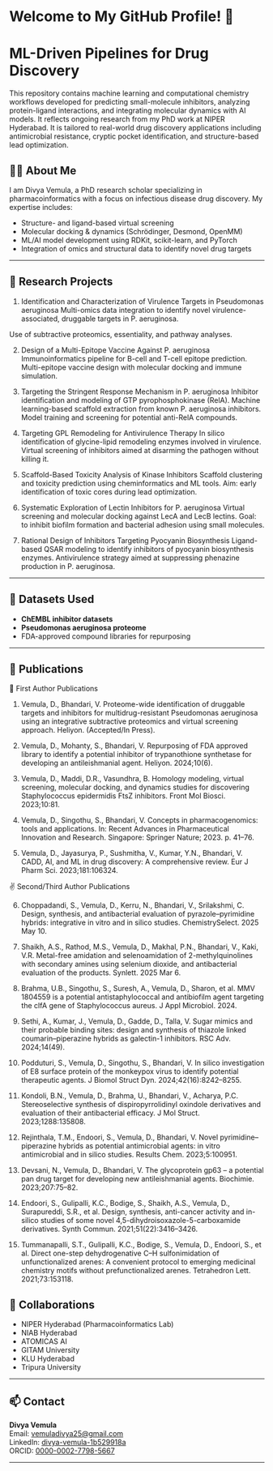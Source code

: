 # Welcome to My GitHub Profile! 👋  

# ML-Driven Pipelines for Drug Discovery

This repository contains machine learning and computational chemistry workflows developed for predicting small-molecule inhibitors, analyzing protein-ligand interactions, and integrating molecular dynamics with AI models. It reflects ongoing research from my PhD work at NIPER Hyderabad. It is tailored to real-world drug discovery applications including antimicrobial resistance, cryptic pocket identification, and structure-based lead optimization.

## 👩‍🔬 About Me

I am Divya Vemula, a PhD research scholar specializing in pharmacoinformatics with a focus on infectious disease drug discovery. My expertise includes:

- Structure- and ligand-based virtual screening
- Molecular docking & dynamics (Schrödinger, Desmond, OpenMM)
- ML/AI model development using RDKit, scikit-learn, and PyTorch
- Integration of omics and structural data to identify novel drug targets

---

## 🔬 Research Projects
1. Identification and Characterization of Virulence Targets in Pseudomonas aeruginosa
Multi-omics data integration to identify novel virulence-associated, druggable targets in P. aeruginosa.

Use of subtractive proteomics, essentiality, and pathway analyses.

2. Design of a Multi-Epitope Vaccine Against P. aeruginosa
Immunoinformatics pipeline for B-cell and T-cell epitope prediction.
Multi-epitope vaccine design with molecular docking and immune simulation.

3. Targeting the Stringent Response Mechanism in P. aeruginosa
Inhibitor identification and modeling of GTP pyrophosphokinase (RelA).
Machine learning-based scaffold extraction from known P. aeruginosa inhibitors.
Model training and screening for potential anti-RelA compounds.

4. Targeting GPL Remodeling for Antivirulence Therapy
In silico identification of glycine-lipid remodeling enzymes involved in virulence.
Virtual screening of inhibitors aimed at disarming the pathogen without killing it.

5. Scaffold-Based Toxicity Analysis of Kinase Inhibitors
Scaffold clustering and toxicity prediction using cheminformatics and ML tools.
Aim: early identification of toxic cores during lead optimization.

6. Systematic Exploration of Lectin Inhibitors for P. aeruginosa
Virtual screening and molecular docking against LecA and LecB lectins.
Goal: to inhibit biofilm formation and bacterial adhesion using small molecules.

7. Rational Design of Inhibitors Targeting Pyocyanin Biosynthesis
Ligand-based QSAR modeling to identify inhibitors of pyocyanin biosynthesis enzymes.
Antivirulence strategy aimed at suppressing phenazine production in P. aeruginosa.

---

## 🔬 Datasets Used
- **ChEMBL inhibitor datasets**
- **Pseudomonas aeruginosa proteome**
- FDA-approved compound libraries for repurposing

---

## 📝 Publications

🥇 First Author Publications

1. Vemula, D., Bhandari, V. Proteome-wide identification of druggable targets and inhibitors for multidrug-resistant Pseudomonas aeruginosa using an integrative subtractive proteomics and virtual screening approach. Heliyon. (Accepted/In Press).

2. Vemula, D., Mohanty, S., Bhandari, V. Repurposing of FDA approved library to identify a potential inhibitor of trypanothione synthetase for developing an antileishmanial agent. Heliyon. 2024;10(6).

3. Vemula, D., Maddi, D.R., Vasundhra, B. Homology modeling, virtual screening, molecular docking, and dynamics studies for discovering Staphylococcus epidermidis FtsZ inhibitors. Front Mol Biosci. 2023;10:81.

4. Vemula, D., Singothu, S., Bhandari, V. Concepts in pharmacogenomics: tools and applications. In: Recent Advances in Pharmaceutical Innovation and Research. Singapore: Springer Nature; 2023. p. 41–76.

5. Vemula, D., Jayasurya, P., Sushmitha, V., Kumar, Y.N., Bhandari, V. CADD, AI, and ML in drug discovery: A comprehensive review. Eur J Pharm Sci. 2023;181:106324.

✌️ Second/Third Author Publications

6. Choppadandi, S., Vemula, D., Kerru, N., Bhandari, V., Srilakshmi, C. Design, synthesis, and antibacterial evaluation of pyrazole–pyrimidine hybrids: integrative in vitro and in silico studies. ChemistrySelect. 2025 May 10.

7. Shaikh, A.S., Rathod, M.S., Vemula, D., Makhal, P.N., Bhandari, V., Kaki, V.R. Metal-free amidation and selenoamidation of 2-methylquinolines with secondary amines using selenium dioxide, and antibacterial evaluation of the products. Synlett. 2025 Mar 6.

8. Brahma, U.B., Singothu, S., Suresh, A., Vemula, D., Sharon, et al. MMV 1804559 is a potential antistaphylococcal and antibiofilm agent targeting the clfA gene of Staphylococcus aureus. J Appl Microbiol. 2024.

9. Sethi, A., Kumar, J., Vemula, D., Gadde, D., Talla, V. Sugar mimics and their probable binding sites: design and synthesis of thiazole linked coumarin–piperazine hybrids as galectin-1 inhibitors. RSC Adv. 2024;14(49).

10. Podduturi, S., Vemula, D., Singothu, S., Bhandari, V. In silico investigation of E8 surface protein of the monkeypox virus to identify potential therapeutic agents. J Biomol Struct Dyn. 2024;42(16):8242–8255.

11. Kondoli, B.N., Vemula, D., Brahma, U., Bhandari, V., Acharya, P.C. Stereoselective synthesis of dispiropyrrolidinyl oxindole derivatives and evaluation of their antibacterial efficacy. J Mol Struct. 2023;1288:135808.

12. Rejinthala, T.M., Endoori, S., Vemula, D., Bhandari, V. Novel pyrimidine–piperazine hybrids as potential antimicrobial agents: in vitro antimicrobial and in silico studies. Results Chem. 2023;5:100951.

13. Devsani, N., Vemula, D., Bhandari, V. The glycoprotein gp63 – a potential pan drug target for developing new antileishmanial agents. Biochimie. 2023;207:75–82.

14. Endoori, S., Gulipalli, K.C., Bodige, S., Shaikh, A.S., Vemula, D., Surapureddi, S.R., et al. Design, synthesis, anti-cancer activity and in-silico studies of some novel 4,5-dihydroisoxazole-5-carboxamide derivatives. Synth Commun. 2021;51(22):3416–3426.

15. Tummanapalli, S.T., Gulipalli, K.C., Bodige, S., Vemula, D., Endoori, S., et al. Direct one-step dehydrogenative C–H sulfonimidation of unfunctionalized arenes: A convenient protocol to emerging medicinal chemistry motifs without prefunctionalized arenes. Tetrahedron Lett. 2021;73:153118.

## 🤝 Collaborations

- NIPER Hyderabad (Pharmacoinformatics Lab)
- NIAB Hyderabad 
- ATOMICAS AI
- GITAM University
- KLU Hyderabad
- Tripura University

---

## 📫 Contact

**Divya Vemula**  
Email: vemuladivya25@gmail.com  
LinkedIn: [divya-vemula-1b529918a](https://www.linkedin.com/in/divya-vemula-1b529918a)  
ORCID: [0000-0002-7798-5667](https://orcid.org/0000-0002-7798-5667)

---

